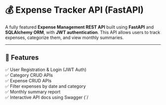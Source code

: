 # 💰 Expense Tracker API (FastAPI)

A fully featured **Expense Management REST API** built using **FastAPI** and **SQLAlchemy ORM**, with **JWT authentication**. This API allows users to track expenses, categorize them, and view monthly summaries.

---

## 🚀 Features

✅ User Registration & Login (JWT Auth)  
✅ Category CRUD APIs  
✅ Expense CRUD APIs  
✅ Filter expenses by date and category  
✅ Monthly summary report  
✅ Interactive API docs using Swagger (`/
